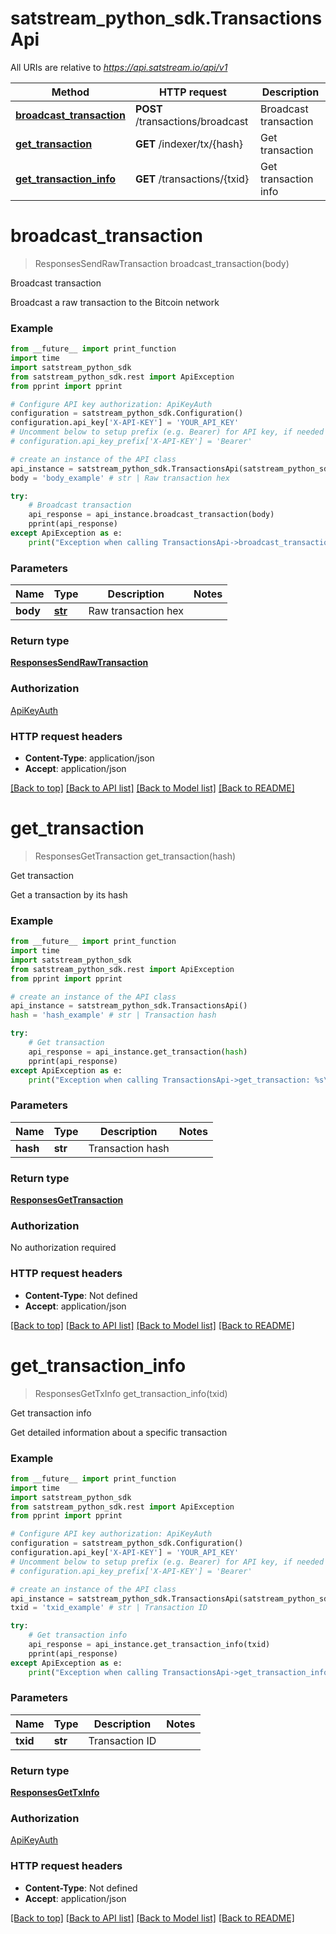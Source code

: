 # satstream_python_sdk.TransactionsApi

All URIs are relative to *https://api.satstream.io/api/v1*

Method | HTTP request | Description
------------- | ------------- | -------------
[**broadcast_transaction**](TransactionsApi.md#broadcast_transaction) | **POST** /transactions/broadcast | Broadcast transaction
[**get_transaction**](TransactionsApi.md#get_transaction) | **GET** /indexer/tx/{hash} | Get transaction
[**get_transaction_info**](TransactionsApi.md#get_transaction_info) | **GET** /transactions/{txid} | Get transaction info

# **broadcast_transaction**
> ResponsesSendRawTransaction broadcast_transaction(body)

Broadcast transaction

Broadcast a raw transaction to the Bitcoin network

### Example
```python
from __future__ import print_function
import time
import satstream_python_sdk
from satstream_python_sdk.rest import ApiException
from pprint import pprint

# Configure API key authorization: ApiKeyAuth
configuration = satstream_python_sdk.Configuration()
configuration.api_key['X-API-KEY'] = 'YOUR_API_KEY'
# Uncomment below to setup prefix (e.g. Bearer) for API key, if needed
# configuration.api_key_prefix['X-API-KEY'] = 'Bearer'

# create an instance of the API class
api_instance = satstream_python_sdk.TransactionsApi(satstream_python_sdk.ApiClient(configuration))
body = 'body_example' # str | Raw transaction hex

try:
    # Broadcast transaction
    api_response = api_instance.broadcast_transaction(body)
    pprint(api_response)
except ApiException as e:
    print("Exception when calling TransactionsApi->broadcast_transaction: %s\n" % e)
```

### Parameters

Name | Type | Description  | Notes
------------- | ------------- | ------------- | -------------
 **body** | [**str**](str.md)| Raw transaction hex | 

### Return type

[**ResponsesSendRawTransaction**](ResponsesSendRawTransaction.md)

### Authorization

[ApiKeyAuth](../README.md#ApiKeyAuth)

### HTTP request headers

 - **Content-Type**: application/json
 - **Accept**: application/json

[[Back to top]](#) [[Back to API list]](../README.md#documentation-for-api-endpoints) [[Back to Model list]](../README.md#documentation-for-models) [[Back to README]](../README.md)

# **get_transaction**
> ResponsesGetTransaction get_transaction(hash)

Get transaction

Get a transaction by its hash

### Example
```python
from __future__ import print_function
import time
import satstream_python_sdk
from satstream_python_sdk.rest import ApiException
from pprint import pprint

# create an instance of the API class
api_instance = satstream_python_sdk.TransactionsApi()
hash = 'hash_example' # str | Transaction hash

try:
    # Get transaction
    api_response = api_instance.get_transaction(hash)
    pprint(api_response)
except ApiException as e:
    print("Exception when calling TransactionsApi->get_transaction: %s\n" % e)
```

### Parameters

Name | Type | Description  | Notes
------------- | ------------- | ------------- | -------------
 **hash** | **str**| Transaction hash | 

### Return type

[**ResponsesGetTransaction**](ResponsesGetTransaction.md)

### Authorization

No authorization required

### HTTP request headers

 - **Content-Type**: Not defined
 - **Accept**: application/json

[[Back to top]](#) [[Back to API list]](../README.md#documentation-for-api-endpoints) [[Back to Model list]](../README.md#documentation-for-models) [[Back to README]](../README.md)

# **get_transaction_info**
> ResponsesGetTxInfo get_transaction_info(txid)

Get transaction info

Get detailed information about a specific transaction

### Example
```python
from __future__ import print_function
import time
import satstream_python_sdk
from satstream_python_sdk.rest import ApiException
from pprint import pprint

# Configure API key authorization: ApiKeyAuth
configuration = satstream_python_sdk.Configuration()
configuration.api_key['X-API-KEY'] = 'YOUR_API_KEY'
# Uncomment below to setup prefix (e.g. Bearer) for API key, if needed
# configuration.api_key_prefix['X-API-KEY'] = 'Bearer'

# create an instance of the API class
api_instance = satstream_python_sdk.TransactionsApi(satstream_python_sdk.ApiClient(configuration))
txid = 'txid_example' # str | Transaction ID

try:
    # Get transaction info
    api_response = api_instance.get_transaction_info(txid)
    pprint(api_response)
except ApiException as e:
    print("Exception when calling TransactionsApi->get_transaction_info: %s\n" % e)
```

### Parameters

Name | Type | Description  | Notes
------------- | ------------- | ------------- | -------------
 **txid** | **str**| Transaction ID | 

### Return type

[**ResponsesGetTxInfo**](ResponsesGetTxInfo.md)

### Authorization

[ApiKeyAuth](../README.md#ApiKeyAuth)

### HTTP request headers

 - **Content-Type**: Not defined
 - **Accept**: application/json

[[Back to top]](#) [[Back to API list]](../README.md#documentation-for-api-endpoints) [[Back to Model list]](../README.md#documentation-for-models) [[Back to README]](../README.md)


